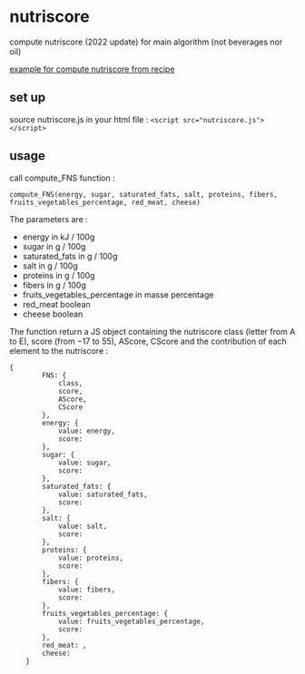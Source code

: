 # nutriscore
compute nutriscore (2022 update) for main algorithm (not beverages nor oil)

[example for compute nutriscore from recipe](https://pi3141.github.io/nutriscore.html)

## set up
source nutriscore.js in your html file :
 `<script src="nutriscore.js"></script>`
 
## usage
call compute_FNS function :
```
compute_FNS(energy, sugar, saturated_fats, salt, proteins, fibers, fruits_vegetables_percentage, red_meat, cheese)
```
 
The parameters are :
* energy in kJ / 100g
* sugar in g / 100g
* saturated_fats in g / 100g
* salt in g / 100g
* proteins in g / 100g
* fibers in g / 100g
* fruits_vegetables_percentage in masse percentage
* red_meat boolean
* cheese boolean

The function return a JS object containing the nutriscore class (letter from A to E), score (from −17 to 55), AScore, CScore and the contribution of each element to the nutriscore :
```
{
        FNS: {
            class,
            score,
            AScore,
            CScore
        },
        energy: {
            value: energy,
            score: 
        },
        sugar: {
            value: sugar,
            score: 
        },
        saturated_fats: {
            value: saturated_fats,
            score: 
        },
        salt: {
            value: salt,
            score: 
        },
        proteins: {
            value: proteins,
            score: 
        },
        fibers: {
            value: fibers,
            score: 
        },
        fruits_vegetables_percentage: {
            value: fruits_vegetables_percentage,
            score: 
        },
        red_meat: ,
        cheese: 
    }
```
